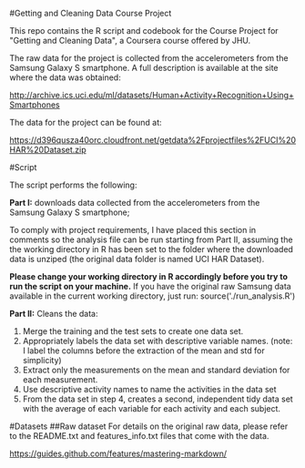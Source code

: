 #Getting and Cleaning Data Course Project

This repo contains the R script and codebook for the Course Project for "Getting and Cleaning Data", a Coursera course offered by JHU.

The raw data for the project is  collected from the accelerometers from the Samsung Galaxy S smartphone. A full description is available at the site where the data was obtained: 

http://archive.ics.uci.edu/ml/datasets/Human+Activity+Recognition+Using+Smartphones 

The data for the project can be found at: 

https://d396qusza40orc.cloudfront.net/getdata%2Fprojectfiles%2FUCI%20HAR%20Dataset.zip 

#Script

The script performs the following:

**Part I:** downloads data collected from the accelerometers from the Samsung Galaxy S smartphone;

To comply with project requirements, I have placed this section in comments so the analysis file can be run starting from Part II, assuming the the working directory in R has been set to the folder where the downloaded data is unziped (the original data folder is named UCI HAR Dataset). 

**Please change your working directory in R accordingly before you try to run the script on your machine.**
If you have the original raw Samsung data available in the current working directory, just run:
source('./run_analysis.R')

**Part II:** Cleans the data:

1.  Merge the training and the test sets to create one data set.
2.  Appropriately labels the data set with descriptive variable names. (note: I label the columns before the extraction of the mean and std for simplicity)
3.  Extract only the measurements on the mean and standard deviation for each measurement. 
4.  Use descriptive activity names to name the activities in the data set
5.  From the data set in step 4, creates a second, independent tidy data set with the average of each variable for each activity and each subject.



#Datasets
##Raw dataset
For details on the original raw data, please refer to the README.txt and features_info.txt files that come with the data.

https://guides.github.com/features/mastering-markdown/
